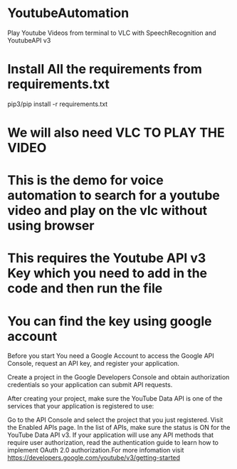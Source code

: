 # YoutubeAutomation
Play Youtube Videos from terminal to VLC with SpeechRecognition and YoutubeAPI v3

# Install All the requirements from requirements.txt
pip3/pip install -r requirements.txt


# We will also need VLC TO PLAY THE VIDEO


# This is the demo for voice automation to search for a youtube video and play on the vlc without using browser
# This requires the Youtube API v3 Key which you need to add in the code and then run the file

# You can find the key using google account

Before you start
You need a Google Account to access the Google API Console, request an API key, and register your application.

Create a project in the Google Developers Console and obtain authorization credentials so your application can submit API requests.

After creating your project, make sure the YouTube Data API is one of the services that your application is registered to use:

Go to the API Console and select the project that you just registered.
Visit the Enabled APIs page. In the list of APIs, make sure the status is ON for the YouTube Data API v3.
If your application will use any API methods that require user authorization, read the authentication guide to learn how to implement OAuth 2.0 authorization.For more infomation visit https://developers.google.com/youtube/v3/getting-started
